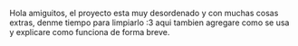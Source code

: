 Hola amiguitos, el proyecto esta muy desordenado y con muchas cosas extras, denme tiempo para limpiarlo :3
aqui tambien agregare como se usa y explicare como funciona de forma breve.
